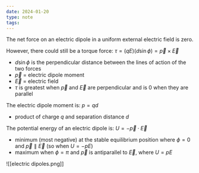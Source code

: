 ```yaml
---
date: 2024-01-20
type: note
tags: 
---
```


The net force on an electric dipole in a uniform external electric field is zero.

However, there could still be a torque force:
$\tau = (qE)(d\sin \phi) = \vec{p} \times \vec{E}$
- $d\sin \phi$ is the perpendicular distance between the lines of action of the two forces
- $\vec{p}$ = electric dipole moment
- $\vec{E}$ = electric field
- $\tau$ is greatest when $\vec{p}$ and $\vec{E}$ are perpendicular and is 0 when they are parallel

The electric dipole moment is:
$p=qd$
- product of charge $q$ and separation distance $d$

The potential energy of an electric dipole is:
$U = -\vec{p} \cdot \vec{E}$
- minimum (most negative) at the stable equilibrium position where $\phi = 0$ and $\vec{p} \parallel \vec{E}$ (so when $U=-pE$)
- maximum when $\phi = \pi$ and $\vec{p}$ is antiparallel to $\vec{E}$, where $U = pE$

![[electric dipoles.png]]